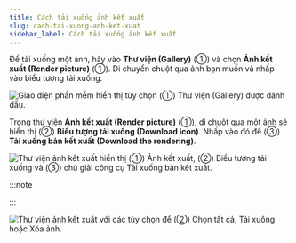 ```yaml
---
title: Cách tải xuống ảnh kết xuất
slug: cach-tai-xuong-anh-ket-xuat
sidebar_label: Cách tải xuống ảnh kết xuất
---
```


Để tải xuống một ảnh, hãy vào **Thư viện (Gallery)** (①) và chọn **Ảnh kết xuất (Render picture)** (①). Di chuyển chuột qua ảnh bạn muốn và nhấp vào biểu tượng tải xuống.

![Giao diện phần mềm hiển thị tùy chọn (①) Thư viện (Gallery) được đánh dấu.](https://storage.googleapis.com/jegavn_kb/images/241eea43-1623-4c1f-9587-7163f41400f1.png)

Trong thư viện **Ảnh kết xuất (Render picture)** (①), di chuột qua một ảnh sẽ hiển thị (②) **Biểu tượng tải xuống (Download icon)**. Nhấp vào đó để (③) **Tải xuống bản kết xuất (Download the rendering)**.

![Thư viện ảnh kết xuất hiển thị (①) Ảnh kết xuất, (②) Biểu tượng tải xuống và (③) chú giải công cụ Tải xuống bản kết xuất.](https://storage.googleapis.com/jegavn_kb/images/eb5013af-5b41-42f7-b390-35ad52f28455.png)

:::note



:::

![Thư viện ảnh kết xuất với các tùy chọn để (②) Chọn tất cả, Tải xuống hoặc Xóa ảnh.](https://storage.googleapis.com/jegavn_kb/images/355ca4e0-5c00-43c2-bd63-110956c35a7f.png)